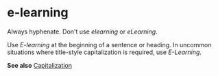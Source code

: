 # e-learning

Always hyphenate. Don't use *elearning* or *eLearning*.

Use *E-learning* at the beginning of a sentence or heading. In uncommon situations where title-style capitalization is required, use *E-Learning*.

**See also** [Capitalization](~/capitalization.md)
